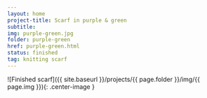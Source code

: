 ```yaml
---
layout: home
project-title: Scarf in purple & green
subtitle: 
img: purple-green.jpg
folder: purple-green
href: purple-green.html
status: finished
tag: knitting scarf
---
```

![Finished scarf]({{ site.baseurl }}/projects/{{ page.folder }}/img/{{ page.img }}){: .center-image }
